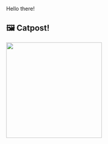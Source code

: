 Hello there!



## 🖼️ Catpost!

<sub>
    <img src="https://cdn2.thecatapi.com/images/atc.jpg" height="256">
</sub>

